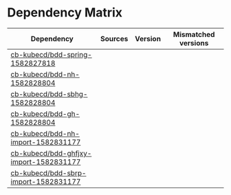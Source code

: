 # Dependency Matrix

Dependency | Sources | Version | Mismatched versions
---------- | ------- | ------- | -------------------
[cb-kubecd/bdd-spring-1582827818](https://github.com/cb-kubecd/bdd-spring-1582827818.git) |  | []() | 
[cb-kubecd/bdd-nh-1582828804](https://github.com/cb-kubecd/bdd-nh-1582828804.git) |  | []() | 
[cb-kubecd/bdd-sbhg-1582828804](https://github.com/cb-kubecd/bdd-sbhg-1582828804.git) |  | []() | 
[cb-kubecd/bdd-gh-1582828804](https://github.com/cb-kubecd/bdd-gh-1582828804.git) |  | []() | 
[cb-kubecd/bdd-nh-import-1582831177](https://github.com/cb-kubecd/bdd-nh-import-1582831177.git) |  | []() | 
[cb-kubecd/bdd-ghfjxy-import-1582831177](https://github.com/cb-kubecd/bdd-ghfjxy-import-1582831177.git) |  | []() | 
[cb-kubecd/bdd-sbrp-import-1582831177](https://github.com/cb-kubecd/bdd-sbrp-import-1582831177.git) |  | []() | 
